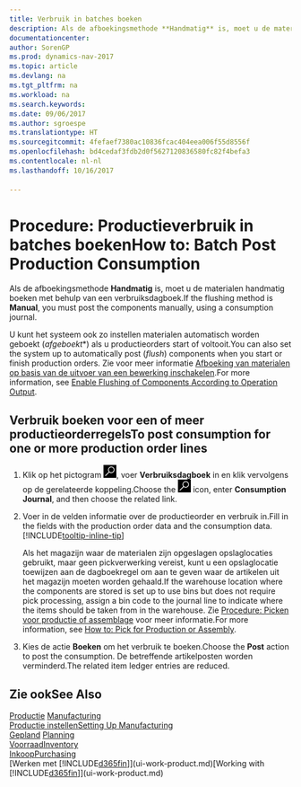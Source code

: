 ```yaml
---
title: Verbruik in batches boeken
description: Als de afboekingsmethode **Handmatig** is, moet u de materialen handmatig boeken met behulp van een verbruiksdagboek.
documentationcenter: 
author: SorenGP
ms.prod: dynamics-nav-2017
ms.topic: article
ms.devlang: na
ms.tgt_pltfrm: na
ms.workload: na
ms.search.keywords: 
ms.date: 09/06/2017
ms.author: sgroespe
ms.translationtype: HT
ms.sourcegitcommit: 4fefaef7380ac10836fcac404eea006f55d8556f
ms.openlocfilehash: bd4cedaf3fdb2d0f5627120836580fc82f4befa3
ms.contentlocale: nl-nl
ms.lasthandoff: 10/16/2017

---
```

# <a name="how-to-batch-post-production-consumption"></a><span data-ttu-id="86ef9-103">Procedure: Productieverbruik in batches boeken</span><span class="sxs-lookup"><span data-stu-id="86ef9-103">How to: Batch Post Production Consumption</span></span>
<span data-ttu-id="86ef9-104">Als de afboekingsmethode **Handmatig** is, moet u de materialen handmatig boeken met behulp van een verbruiksdagboek.</span><span class="sxs-lookup"><span data-stu-id="86ef9-104">If the flushing method is **Manual**, you must post the components manually, using a consumption journal.</span></span>

<span data-ttu-id="86ef9-105">U kunt het systeem ook zo instellen materialen automatisch worden geboekt (*afgeboekt**) als u productieorders start of voltooit.</span><span class="sxs-lookup"><span data-stu-id="86ef9-105">You can also set the system up to automatically post (*flush*) components when you start or finish production orders.</span></span> <span data-ttu-id="86ef9-106">Zie voor meer informatie [Afboeking van materialen op basis van de uitvoer van een bewerking inschakelen](production-how-to-flush-components-according-to-operation-output.md).</span><span class="sxs-lookup"><span data-stu-id="86ef9-106">For more information, see [Enable Flushing of Components According to Operation Output](production-how-to-flush-components-according-to-operation-output.md).</span></span>

## <a name="to-post-consumption-for-one-or-more-production-order-lines"></a><span data-ttu-id="86ef9-107">Verbruik boeken voor een of meer productieorderregels</span><span class="sxs-lookup"><span data-stu-id="86ef9-107">To post consumption for one or more production order lines</span></span>  
1.  <span data-ttu-id="86ef9-108">Klik op het pictogram ![Zoeken naar pagina of rapport](media/ui-search/search_small.png "pictogram Zoeken naar pagina of rapport"), voer **Verbruiksdagboek** in en klik vervolgens op de gerelateerde koppeling.</span><span class="sxs-lookup"><span data-stu-id="86ef9-108">Choose the ![Search for Page or Report](media/ui-search/search_small.png "Search for Page or Report icon") icon, enter **Consumption Journal**, and then choose the related link.</span></span>  
2.  <span data-ttu-id="86ef9-109">Voer in de velden informatie over de productieorder en verbruik in.</span><span class="sxs-lookup"><span data-stu-id="86ef9-109">Fill in the fields with the production order data and the consumption data.</span></span> [!INCLUDE[tooltip-inline-tip](includes/tooltip-inline-tip_md.md)]  

    <span data-ttu-id="86ef9-110">Als het magazijn waar de materialen zijn opgeslagen opslaglocaties gebruikt, maar geen pickverwerking vereist, kunt u een opslaglocatie toewijzen aan de dagboekregel om aan te geven waar de artikelen uit het magazijn moeten worden gehaald.</span><span class="sxs-lookup"><span data-stu-id="86ef9-110">If the warehouse location where the components are stored is set up to use bins but does not require pick processing, assign a bin code to the journal line to indicate where the items should be taken from in the warehouse.</span></span> <span data-ttu-id="86ef9-111">Zie [Procedure: Picken voor productie of assemblage](warehouse-how-to-pick-for-production.md) voor meer informatie.</span><span class="sxs-lookup"><span data-stu-id="86ef9-111">For more information, see [How to: Pick for Production or Assembly](warehouse-how-to-pick-for-production.md).</span></span>  
3.  <span data-ttu-id="86ef9-112">Kies de actie **Boeken** om het verbruik te boeken.</span><span class="sxs-lookup"><span data-stu-id="86ef9-112">Choose the **Post** action to post the consumption.</span></span> <span data-ttu-id="86ef9-113">De betreffende artikelposten worden verminderd.</span><span class="sxs-lookup"><span data-stu-id="86ef9-113">The related item ledger entries are reduced.</span></span>

## <a name="see-also"></a><span data-ttu-id="86ef9-114">Zie ook</span><span class="sxs-lookup"><span data-stu-id="86ef9-114">See Also</span></span>  
<span data-ttu-id="86ef9-115">[Productie](production-manage-manufacturing.md)  </span><span class="sxs-lookup"><span data-stu-id="86ef9-115">[Manufacturing](production-manage-manufacturing.md)  </span></span>  
[<span data-ttu-id="86ef9-116">Productie instellen</span><span class="sxs-lookup"><span data-stu-id="86ef9-116">Setting Up Manufacturing</span></span>](production-configure-production-processes.md)  
<span data-ttu-id="86ef9-117">[Gepland](production-planning.md)    </span><span class="sxs-lookup"><span data-stu-id="86ef9-117">[Planning](production-planning.md)    </span></span>  
[<span data-ttu-id="86ef9-118">Voorraad</span><span class="sxs-lookup"><span data-stu-id="86ef9-118">Inventory</span></span>](inventory-manage-inventory.md)  
[<span data-ttu-id="86ef9-119">Inkoop</span><span class="sxs-lookup"><span data-stu-id="86ef9-119">Purchasing</span></span>](purchasing-manage-purchasing.md)  
<span data-ttu-id="86ef9-120">[Werken met [!INCLUDE[d365fin](includes/d365fin_md.md)]](ui-work-product.md)</span><span class="sxs-lookup"><span data-stu-id="86ef9-120">[Working with [!INCLUDE[d365fin](includes/d365fin_md.md)]](ui-work-product.md)</span></span>

